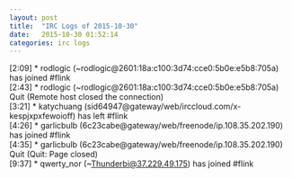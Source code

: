 ```yaml
---
layout: post
title:  "IRC Logs of 2015-10-30"
date:   2015-10-30 01:52:14
categories: irc logs
---
```

<span class="irc-date">[2:09]</span> <span class="irc-green">* rodlogic (~rodlogic@2601:18a:c100:3d74:cce0:5b0e:e5b8:705a) has joined #flink</span><br />
<span class="irc-date">[2:43]</span> <span class="irc-navy">* rodlogic (~rodlogic@2601:18a:c100:3d74:cce0:5b0e:e5b8:705a) Quit (Remote host closed the connection)</span><br />
<span class="irc-date">[3:21]</span> <span class="irc-green">* katychuang (sid64947@gateway/web/irccloud.com/x-kespjxpxfewoioff) has left #flink</span><br />
<span class="irc-date">[4:26]</span> <span class="irc-green">* garlicbulb (6c23cabe@gateway/web/freenode/ip.108.35.202.190) has joined #flink</span><br />
<span class="irc-date">[4:35]</span> <span class="irc-navy">* garlicbulb (6c23cabe@gateway/web/freenode/ip.108.35.202.190) Quit (Quit: Page closed)</span><br />
<span class="irc-date">[9:37]</span> <span class="irc-green">* qwerty_nor (~Thunderbi@37.229.49.175) has joined #flink</span><br />
